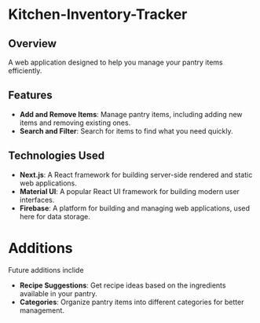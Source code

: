 ﻿# Kitchen-Inventory-Tracker

## Overview

A web application designed to help you manage your pantry items efficiently.

## Features

- **Add and Remove Items**: Manage pantry items, including adding new items and removing existing ones.
- **Search and Filter**: Search for items to find what you need quickly.

## Technologies Used

- **Next.js**: A React framework for building server-side rendered and static web applications.
- **Material UI**: A popular React UI framework for building modern user interfaces.
- **Firebase**: A platform for building and managing web applications, used here for data storage.

# Additions
Future additions inclide
- **Recipe Suggestions**: Get recipe ideas based on the ingredients available in your pantry.
- **Categories**: Organize pantry items into different categories for better management.

